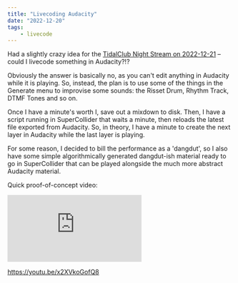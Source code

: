```yaml
---
title: "Livecoding Audacity"
date: "2022-12-20"
tags:
    - livecode
---
```


Had a slightly crazy idea for the [TidalClub Night Stream on 2022-12-21](https://sun.tidalcycles.org/) – could I livecode something in Audacity?!?

Obviously the answer is basically no, as you can't edit anything in Audacity while it is playing. So, instead, the plan is to use some of the things in the Generate menu to improvise some sounds: the Risset Drum, Rhythm Track, DTMF Tones and so on.

Once I have a minute's worth I, save out a mixdown to disk. Then, I have a script running in SuperCollider that waits a minute, then reloads the latest file exported from Audacity. So, in theory, I have a minute to create the next layer in Audacity while the last layer is playing.

For some reason, I decided to bill the performance as a 'dangdut', so I also have some simple algorithmically generated dangdut-ish material ready to go in SuperCollider that can be played alongside the much more abstract Audacity material.

Quick proof-of-concept video:

<iframe class="youtube-video" src="https://www.youtube.com/embed/x2XVkoGofQ8" title="YouTube video player" frameBorder="0" allow="accelerometer; autoplay; clipboard-write; encrypted-media; gyroscope; picture-in-picture; web-share" referrerpolicy="strict-origin-when-cross-origin" allowFullScreen></iframe>

https://youtu.be/x2XVkoGofQ8



